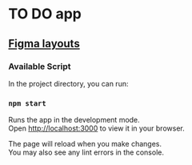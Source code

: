 # TO DO app

## [Figma layouts](https://www.figma.com/file/YiMVJFIONsaJZBhhtN3c7N/Todo-app?node-id=0%3A1) 

### Available Script

In the project directory, you can run:

### `npm start`

Runs the app in the development mode.\
Open [http://localhost:3000](http://localhost:3000) to view it in your browser.

The page will reload when you make changes.\
You may also see any lint errors in the console.